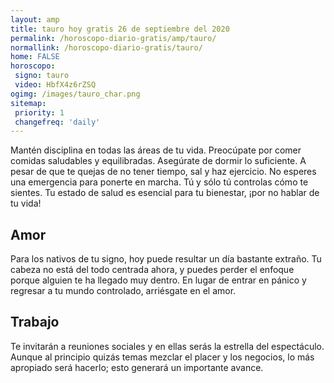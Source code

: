 ```yaml
---
layout: amp
title: tauro hoy gratis 26 de septiembre del 2020 
permalink: /horoscopo-diario-gratis/amp/tauro/
normallink: /horoscopo-diario-gratis/tauro/
home: FALSE
horoscopo:
 signo: tauro
 video: HbfX4z6rZSQ
ogimg: /images/tauro_char.png
sitemap:
 priority: 1
 changefreq: 'daily'
---
```



Mantén disciplina en todas las áreas de tu vida. Preocúpate por comer comidas saludables y equilibradas. Asegúrate de dormir lo suficiente. A pesar de que te quejas de no tener tiempo, sal y haz ejercicio. No esperes una emergencia para ponerte en marcha. Tú y sólo tú controlas cómo te sientes. Tu estado de salud es esencial para tu bienestar, ¡por no hablar de tu vida!

## Amor

Para los nativos de tu signo, hoy puede resultar un día bastante extraño. Tu cabeza no está del todo centrada ahora, y puedes perder el enfoque porque alguien te ha llegado muy dentro. En lugar de entrar en pánico y regresar a tu mundo controlado, arriésgate en el amor.

## Trabajo

Te invitarán a reuniones sociales y en ellas serás la estrella del espectáculo. Aunque al principio quizás temas mezclar el placer y los negocios, lo más apropiado será hacerlo; esto generará un importante avance.
